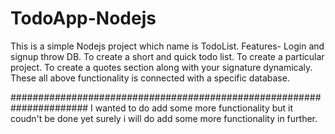 # TodoApp-Nodejs
This is a simple Nodejs project which name is TodoList.
Features-
Login and signup throw DB.
To create a short and quick todo list.
To create a particular project.
To create a quotes section along with your signature dynamicaly.
These all above functionality is connected with a specific database.

######################################################################
I wanted to do add some more functionality but it coudn't be done yet surely i will do add some more functionality in further.
